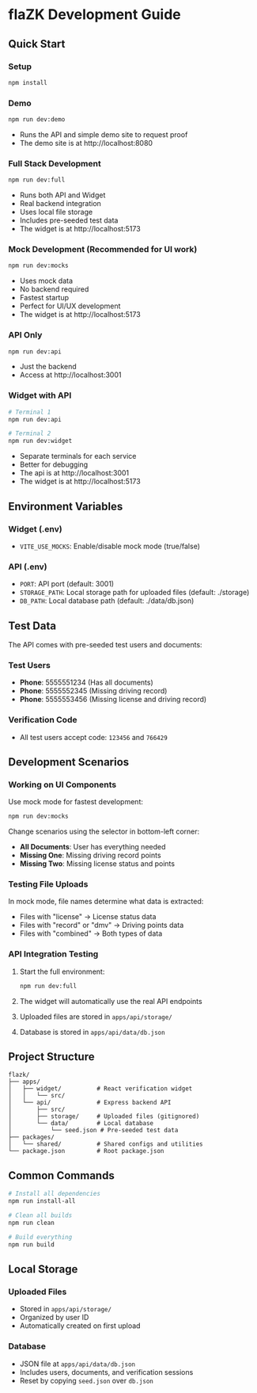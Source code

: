 # flaZK Development Guide

## Quick Start

### Setup

```bash
npm install
```

### Demo

```bash
npm run dev:demo
```

- Runs the API and simple demo site to request proof
- The demo site is at http://localhost:8080

### Full Stack Development

```bash
npm run dev:full
```

- Runs both API and Widget
- Real backend integration
- Uses local file storage
- Includes pre-seeded test data
- The widget is at http://localhost:5173

### Mock Development (Recommended for UI work)

```bash
npm run dev:mocks
```

- Uses mock data
- No backend required
- Fastest startup
- Perfect for UI/UX development
- The widget is at http://localhost:5173

### API Only

```bash
npm run dev:api
```

- Just the backend
- Access at http://localhost:3001

### Widget with API

```bash
# Terminal 1
npm run dev:api

# Terminal 2
npm run dev:widget
```

- Separate terminals for each service
- Better for debugging
- The api is at http://localhost:3001
- The widget is at http://localhost:5173

## Environment Variables

### Widget (.env)

- `VITE_USE_MOCKS`: Enable/disable mock mode (true/false)

### API (.env)

- `PORT`: API port (default: 3001)
- `STORAGE_PATH`: Local storage path for uploaded files (default: ./storage)
- `DB_PATH`: Local database path (default: ./data/db.json)

## Test Data

The API comes with pre-seeded test users and documents:

### Test Users

- **Phone**: 5555551234 (Has all documents)
- **Phone**: 5555552345 (Missing driving record)
- **Phone**: 5555553456 (Missing license and driving record)

### Verification Code

- All test users accept code: `123456` and `766429`

## Development Scenarios

### Working on UI Components

Use mock mode for fastest development:

```bash
npm run dev:mocks
```

Change scenarios using the selector in bottom-left corner:

- **All Documents**: User has everything needed
- **Missing One**: Missing driving record points
- **Missing Two**: Missing license status and points

### Testing File Uploads

In mock mode, file names determine what data is extracted:

- Files with "license" → License status data
- Files with "record" or "dmv" → Driving points data
- Files with "combined" → Both types of data

### API Integration Testing

1. Start the full environment:

   ```bash
   npm run dev:full
   ```

2. The widget will automatically use the real API endpoints

3. Uploaded files are stored in `apps/api/storage/`

4. Database is stored in `apps/api/data/db.json`

## Project Structure

```
flazk/
├── apps/
│   ├── widget/          # React verification widget
│   │   └── src/
│   └── api/             # Express backend API
│       ├── src/
│       ├── storage/     # Uploaded files (gitignored)
│       └── data/        # Local database
│           └── seed.json # Pre-seeded test data
├── packages/
│   └── shared/          # Shared configs and utilities
└── package.json         # Root package.json
```

## Common Commands

```bash
# Install all dependencies
npm run install-all

# Clean all builds
npm run clean

# Build everything
npm run build
```

## Local Storage

### Uploaded Files

- Stored in `apps/api/storage/`
- Organized by user ID
- Automatically created on first upload

### Database

- JSON file at `apps/api/data/db.json`
- Includes users, documents, and verification sessions
- Reset by copying `seed.json` over `db.json`
